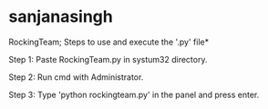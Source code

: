 # sanjanasingh
RockingTeam;
Steps to use and execute the '.py' file*

Step 1: Paste RockingTeam.py in systum32 directory.

Step 2: Run cmd with Administrator.

Step 3: Type 'python rockingteam.py' in the panel and press enter.
